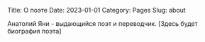 Title: О поэте
Date: 2023-01-01
Category: Pages
Slug: about

Анатолий Яни - выдающийся поэт и переводчик. 
[Здесь будет биография поэта]


